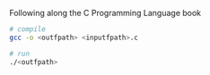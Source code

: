 Following along the C Programming Language book

```bash
# compile
gcc -o <outfpath> <inputfpath>.c

# run
./<outfpath>
```

